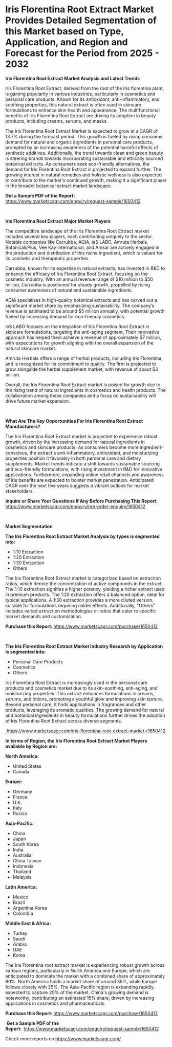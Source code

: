<p><h1>Iris Florentina Root Extract Market Provides Detailed Segmentation of this Market based on Type, Application, and Region and Forecast for the Period from 2025 - 2032</h1></p><p><strong>Iris Florentina Root Extract Market Analysis and Latest Trends</strong></p>
<p><p>Iris Florentina Root Extract, derived from the root of the Iris florentina plant, is gaining popularity in various industries, particularly in cosmetics and personal care products. Known for its antioxidant, anti-inflammatory, and soothing properties, this natural extract is often used in skincare formulations to enhance skin health and appearance. The multifunctional benefits of Iris Florentina Root Extract are driving its adoption in beauty products, including creams, serums, and masks.</p><p>The Iris Florentina Root Extract Market is expected to grow at a CAGR of 13.7% during the forecast period. This growth is fueled by rising consumer demand for natural and organic ingredients in personal care products, prompted by an increasing awareness of the potential harmful effects of synthetic additives. Additionally, the trend towards clean and green beauty is steering brands towards incorporating sustainable and ethically sourced botanical extracts. As consumers seek eco-friendly alternatives, the demand for Iris Florentina Root Extract is projected to expand further. The growing interest in natural remedies and holistic wellness is also expected to contribute to the market's continued growth, making it a significant player in the broader botanical extract market landscape.</p></p>
<p><strong>Get a Sample PDF of the Report:&nbsp;</strong> <a href="https://www.marketscagr.com/enquiry/request-sample/1650412?utm_campaign=2039&utm_medium=2&utm_source=Github&utm_content=ia&utm_term=31032025&utm_id=iris-florentina-root-extract">https://www.marketscagr.com/enquiry/request-sample/1650412</a></p>
<p>&nbsp;</p>
<p><strong>Iris Florentina Root Extract Major Market Players</strong></p>
<p><p>The competitive landscape of the Iris Florentina Root Extract market includes several key players, each contributing uniquely to the sector. Notable companies like Carrubba, AQIA, ieS LABO, Amruta Herbals, BotanicalsPlus, Vee Kay International, and Amsar are actively engaged in the production and distribution of this niche ingredient, which is valued for its cosmetic and therapeutic properties. </p><p>Carrubba, known for its expertise in natural extracts, has invested in R&D to enhance the efficacy of Iris Florentina Root Extract, focusing on the cosmetic industry. With an annual revenue range of $10 million to $50 million, Carrubba is positioned for steady growth, propelled by rising consumer awareness of natural and sustainable ingredients.</p><p>AQIA specializes in high-quality botanical extracts and has carved out a significant market share by emphasizing sustainability. The company’s revenue is estimated to be around $5 million annually, with potential growth fueled by increasing demand for eco-friendly cosmetics.</p><p>ieS LABO focuses on the integration of Iris Florentina Root Extract in skincare formulations, targeting the anti-aging segment. Their innovative approach has helped them achieve a revenue of approximately $7 million, with expectations for growth aligning with the overall expansion of the natural skincare market.</p><p>Amruta Herbals offers a range of herbal products, including Iris Florentina, and is recognized for its commitment to quality. The firm is projected to grow alongside the herbal supplement market, with revenue of about $3 million.</p><p>Overall, the Iris Florentina Root Extract market is poised for growth due to the rising trend of natural ingredients in cosmetics and health products. The collaboration among these companies and a focus on sustainability will drive future market expansion.</p></p>
<p>&nbsp;</p>
<p><strong>What Are The Key Opportunities For Iris Florentina Root Extract Manufacturers?</strong></p>
<p><p>The Iris Florentina Root Extract market is projected to experience robust growth, driven by the increasing demand for natural ingredients in cosmetics and skincare products. As consumers become more ingredient-conscious, the extract's anti-inflammatory, antioxidant, and moisturizing properties position it favorably in both personal care and dietary supplements. Market trends indicate a shift towards sustainable sourcing and eco-friendly formulations, with rising investment in R&D for innovative applications. Furthermore, expanding online retail channels and awareness of iris benefits are expected to bolster market penetration. Anticipated CAGR over the next five years suggests a vibrant outlook for market stakeholders.</p></p>
<p><strong>Inquire or Share Your Questions If Any Before Purchasing This Report:</strong> <a href="https://www.marketscagr.com/enquiry/pre-order-enquiry/1650412?utm_campaign=2039&utm_medium=2&utm_source=Github&utm_content=ia&utm_term=31032025&utm_id=iris-florentina-root-extract">https://www.marketscagr.com/enquiry/pre-order-enquiry/1650412</a></p>
<p>&nbsp;</p>
<p><strong>Market Segmentation</strong></p>
<p><strong>The Iris Florentina Root Extract Market Analysis by types is segmented into:</strong></p>
<p><ul><li>1:10 Extraction</li><li>1:20 Extraction</li><li>1:30 Extraction</li><li>Others</li></ul></p>
<p><p>The Iris Florentina Root Extract market is categorized based on extraction ratios, which denote the concentration of active compounds in the extract. The 1:10 extraction signifies a higher potency, yielding a richer extract used in premium products. The 1:20 extraction offers a balanced option, ideal for typical applications. A 1:30 extraction provides a more diluted version, suitable for formulations requiring milder effects. Additionally, "Others" includes varied extraction methodologies or ratios that cater to specific market demands and customization.</p></p>
<p><strong>Purchase this Report:&nbsp;</strong><a href="https://www.marketscagr.com/purchase/1650412?utm_campaign=2039&utm_medium=2&utm_source=Github&utm_content=ia&utm_term=31032025&utm_id=iris-florentina-root-extract">https://www.marketscagr.com/purchase/1650412</a></p>
<p>&nbsp;</p>
<p><strong>The Iris Florentina Root Extract Market Industry Research by Application is segmented into:</strong></p>
<p><ul><li>Personal Care Products</li><li>Cosmetics</li><li>Others</li></ul></p>
<p><p>Iris Florentina Root Extract is increasingly used in the personal care products and cosmetics market due to its skin-soothing, anti-aging, and moisturizing properties. This extract enhances formulations in creams, serums, and lotions, promoting a youthful glow and improving skin texture. Beyond personal care, it finds applications in fragrances and other products, leveraging its aromatic qualities. The growing demand for natural and botanical ingredients in beauty formulations further drives the adoption of Iris Florentina Root Extract across diverse segments.</p></p>
<p><a href="https://www.marketscagr.com/iris-florentina-root-extract-market-r1650412?utm_campaign=2039&utm_medium=2&utm_source=Github&utm_content=ia&utm_term=31032025&utm_id=iris-florentina-root-extract">&nbsp;https://www.marketscagr.com/iris-florentina-root-extract-market-r1650412</a></p>
<p><strong>In terms of Region, the Iris Florentina Root Extract Market Players available by Region are:</strong></p>
<p>
    <p> <strong> North America: </strong>
        <ul>
            <li>United States</li>
            <li>Canada</li>
        </ul>
        </p> 
    <p> <strong> Europe: </strong>
        <ul>
            <li>Germany</li>
            <li>France</li>
            <li>U.K.</li>
            <li>Italy</li>
            <li>Russia</li>
        </ul>
        </p> 
    <p> <strong> Asia-Pacific: </strong>
        <ul>
            <li>China</li>
            <li>Japan</li>
            <li>South Korea</li>
            <li>India</li>
            <li>Australia</li>
            <li>China Taiwan</li>
            <li>Indonesia</li>
            <li>Thailand</li>
            <li>Malaysia</li>
        </ul>
        </p> 
    <p> <strong> Latin America: </strong>
        <ul>
            <li>Mexico</li>
            <li>Brazil</li>
            <li>Argentina Korea</li>
            <li>Colombia</li>
        </ul>
        </p> 
    <p> <strong> Middle East & Africa: </strong>
        <ul>
            <li>Turkey</li>
            <li>Saudi</li>
            <li>Arabia</li>
            <li>UAE</li>
            <li>Korea</li>
        </ul>
    </p>
    </p>
<p><p>The Iris Florentina root extract market is experiencing robust growth across various regions, particularly in North America and Europe, which are anticipated to dominate the market with a combined share of approximately 60%. North America holds a market share of around 35%, while Europe follows closely with 25%. The Asia-Pacific region is expanding rapidly, expected to capture 20% of the market. China's growing demand is noteworthy, contributing an estimated 15% share, driven by increasing applications in cosmetics and pharmaceuticals.</p></p>
<p><strong>Purchase this Report: </strong><a href="https://www.marketscagr.com/purchase/1650412?utm_campaign=2039&utm_medium=2&utm_source=Github&utm_content=ia&utm_term=31032025&utm_id=iris-florentina-root-extract">https://www.marketscagr.com/purchase/1650412</a></p>
<p>&nbsp;<strong>Get a Sample PDF of the Report:&nbsp;&nbsp;</strong><a href="https://www.marketscagr.com/enquiry/request-sample/1650412?utm_campaign=2039&utm_medium=2&utm_source=Github&utm_content=ia&utm_term=31032025&utm_id=iris-florentina-root-extract">https://www.marketscagr.com/enquiry/request-sample/1650412</a></p>
<p><strong></strong></p>
<p>Check more reports on <a href="https://www.marketscagr.com/?utm_campaign=2039&utm_medium=2&utm_source=Github&utm_content=ia&utm_term=31032025&utm_id=iris-florentina-root-extract">https://www.marketscagr.com/</a></p>
